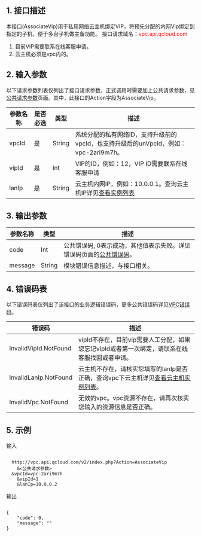 ## 1. 接口描述
 
本接口(AssociateVip)用于私用网络云主机绑定VIP，将预先分配的内网Vip绑定到指定的子机，便于多台子机做主备功能。
接口请求域名：<font style="color:red">vpc.api.qcloud.com</font>

1) 目前VIP需要联系在线客服申请。
2) 云主机必须是vpc内的。

 

## 2. 输入参数
 以下请求参数列表仅列出了接口请求参数，正式调用时需要加上公共请求参数，见<a href="/doc/api/372/4153" title="公共请求参数">公共请求参数</a>页面。其中，此接口的Action字段为AssociateVip。

| 参数名称 | 是否必选  | 类型 | 描述 |
|---------|---------|---------|---------|
| vpcId | 是 | String | 系统分配的私有网络ID，支持升级前的vpcId，也支持升级后的unVpcId，例如：vpc-2ari9m7h。 |
| vipId | 是 | Int | VIP的ID，例如：12，VIP ID需要联系在线客服申请 |
| lanIp | 是 | String | 云主机内网IP，例如：10.0.0.1。查询云主机IP详见<a href="/doc/api/229/%E6%9F%A5%E7%9C%8B%E5%AE%9E%E4%BE%8B%E5%88%97%E8%A1%A8" title="查看实例列表">查看实例列表</a> |
 

## 3. 输出参数

| 参数名称 | 类型 | 描述 |
|---------|---------|---------|
| code | Int | 公共错误码, 0表示成功，其他值表示失败。详见错误码页面的<a href="/document/api/377/4173" title="公共错误码">公共错误码</a>。|
| message | String | 模块错误信息描述，与接口相关。|
 
 ## 4. 错误码表
 以下错误码表仅列出了该接口的业务逻辑错误码，更多公共错误码详见<a href="/doc/api/245/4924" title="VPC错误码">VPC错误码</a>。

| 错误码 | 描述 |
|---------|---------|
| InvalidVipId.NotFound | vipId不存在，目前vip需要人工分配，如果您忘记vipId或者第一次绑定，请联系在线客服找回或者申请。 |
| InvalidLanIp.NotFound | 云主机不存在，请核实您填写的lanIp是否正确，查询vpc下云主机详见<a href="/doc/api/229/831" title="查看云主机实例列表">查看云主机实例列表</a>。 |
| InvalidVpc.NotFound | 无效的vpc。vpc资源不存在，请再次核实您输入的资源信息是否正确。 |

## 5. 示例
 
输入
```

  http://vpc.api.qcloud.com/v2/index.php?Action=AssociateVip
	&<公共请求参数>
  &vpcId=vpc-2ari9m7h
	&vipId=1
	&lanIp=10.0.0.2
```

输出
```

{
    "code": 0,
    "message": ""
}

```

